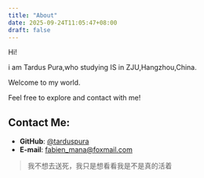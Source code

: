 ```yaml
---
title: "About"
date: 2025-09-24T11:05:47+08:00
draft: false
---
```


Hi!

i am Tardus Pura,who studying IS in ZJU,Hangzhou,China.

Welcome to my world.

Feel free to explore and contact with me!

## Contact Me:

- **GitHub**: [@tarduspura](https://github.com/tarduspura)
- **E-mail**: fabien_mana@foxmail.com



>我不想去送死，我只是想看看我是不是真的活着

